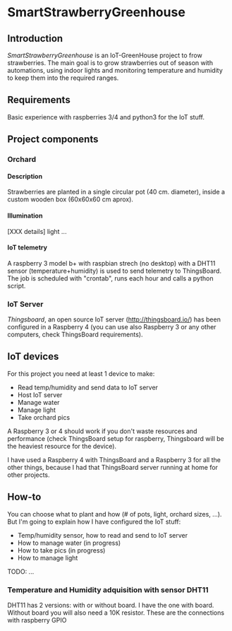# SmartStrawberryGreenhouse

## Introduction
*SmartStrawberryGreenhouse* is an IoT-GreenHouse project to frow strawberries. The main goal is to grow strawberries out of season with automations, using indoor lights and monitoring temperature and humidity to keep them into the required ranges.

## Requirements
Basic experience with raspberries 3/4 and python3 for the IoT stuff.

## Project components
### Orchard
#### Description
Strawberries are planted in a single circular pot (40 cm. diameter), inside a custom wooden box (60x60x60 cm aprox).
#### Illumination
[XXX details] light ...
#### IoT telemetry
A raspberry 3 model b+ with raspbian strech (no desktop) with a DHT11 sensor (temperature+humidity) is used to send telemetry to ThingsBoard.
The job is scheduled with "crontab", runs each hour and calls a python script.
### IoT Server
*Thingsboard*, an open source IoT server (http://thingsboard.io/) has been configured in a Raspberry 4 (you can use also Raspberry 3 or any other computers, check ThingsBoard requirements).
## IoT devices
For this project you need at least 1 device to make:
- Read temp/humidity and send data to IoT server
- Host IoT server
- Manage water
- Manage light
- Take orchard pics

A Raspberry 3 or 4 should work if you don't waste resources and performance (check ThingsBoard setup for raspberry, Thingsboard will be the heaviest resource for the device).

I have used a Raspberry 4 with ThingsBoard and a Raspberry 3 for all the other things, because I had that ThingsBoard server running at home for other projects.

## How-to
You can choose what to plant and how (# of pots, light, orchard sizes, ...). But I'm going to explain how I have configured the IoT stuff: 
- Temp/humidity sensor, how to read and send to IoT server
- How to manage water (in progress)
- How to take pics (in progress)
- How to manage light

TODO: ...
### Temperature and Humidity adquisition with sensor DHT11
DHT11 has 2 versions: with or without board. I have the one with board. Without board you will also need a 10K resistor. These are the connections with raspberry GPIO


